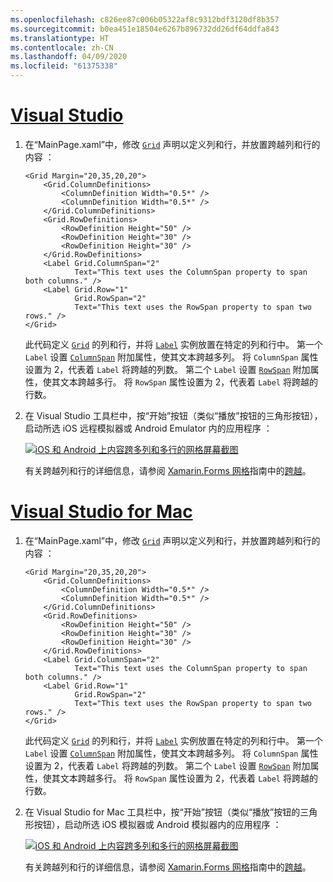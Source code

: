 ```yaml
---
ms.openlocfilehash: c826ee87c006b05322af8c9312bdf3120df8b357
ms.sourcegitcommit: b0ea451e18504e6267b896732dd26df64ddfa843
ms.translationtype: HT
ms.contentlocale: zh-CN
ms.lasthandoff: 04/09/2020
ms.locfileid: "61375338"
---
```

# <a name="visual-studio"></a>[Visual Studio](#tab/vswin)

1. 在“MainPage.xaml”中，修改 [`Grid`](xref:Xamarin.Forms.Grid) 声明以定义列和行，并放置跨越列和行的内容  ：

    ```xaml
    <Grid Margin="20,35,20,20">
        <Grid.ColumnDefinitions>
            <ColumnDefinition Width="0.5*" />
            <ColumnDefinition Width="0.5*" />
        </Grid.ColumnDefinitions>
        <Grid.RowDefinitions>
            <RowDefinition Height="50" />
            <RowDefinition Height="30" />
            <RowDefinition Height="30" />
        </Grid.RowDefinitions>
        <Label Grid.ColumnSpan="2"
               Text="This text uses the ColumnSpan property to span both columns." />
        <Label Grid.Row="1"
               Grid.RowSpan="2"
               Text="This text uses the RowSpan property to span two rows." />
    </Grid>
    ```

    此代码定义 [`Grid`](xref:Xamarin.Forms.Grid) 的列和行，并将 [`Label`](xref:Xamarin.Forms.Label) 实例放置在特定的列和行中。 第一个 `Label` 设置 [`ColumnSpan`](xref:Xamarin.Forms.Grid.ColumnSpanProperty) 附加属性，使其文本跨越多列。 将 `ColumnSpan` 属性设置为 2，代表着 `Label` 将跨越的列数。 第二个 `Label` 设置 [`RowSpan`](xref:Xamarin.Forms.Grid.RowSpanProperty) 附加属性，使其文本跨越多行。 将 `RowSpan` 属性设置为 2，代表着 `Label` 将跨越的行数。

1. 在 Visual Studio 工具栏中，按“开始”按钮（类似“播放”按钮的三角形按钮），启动所选 iOS 远程模拟器或 Android Emulator 内的应用程序  ：

    [![iOS 和 Android 上内容跨多列和多行的网格屏幕截图](../images/span-columns-rows.png "内容跨多列和多行的网格")](../images/span-columns-rows-large.png#lightbox "内容跨多列和多行的网格")

    有关跨越列和行的详细信息，请参阅 [Xamarin.Forms 网格](~/xamarin-forms/user-interface/layouts/grid.md)指南中的[跨越](~/xamarin-forms/user-interface/layouts/grid.md#spans)。

# <a name="visual-studio-for-mac"></a>[Visual Studio for Mac](#tab/vsmac)

1. 在“MainPage.xaml”中，修改 [`Grid`](xref:Xamarin.Forms.Grid) 声明以定义列和行，并放置跨越列和行的内容  ：

    ```xaml
    <Grid Margin="20,35,20,20">
        <Grid.ColumnDefinitions>
            <ColumnDefinition Width="0.5*" />
            <ColumnDefinition Width="0.5*" />
        </Grid.ColumnDefinitions>
        <Grid.RowDefinitions>
            <RowDefinition Height="50" />
            <RowDefinition Height="30" />
            <RowDefinition Height="30" />
        </Grid.RowDefinitions>
        <Label Grid.ColumnSpan="2"
               Text="This text uses the ColumnSpan property to span both columns." />
        <Label Grid.Row="1"
               Grid.RowSpan="2"
               Text="This text uses the RowSpan property to span two rows." />
    </Grid>
    ```

    此代码定义 [`Grid`](xref:Xamarin.Forms.Grid) 的列和行，并将 [`Label`](xref:Xamarin.Forms.Label) 实例放置在特定的列和行中。 第一个 `Label` 设置 [`ColumnSpan`](xref:Xamarin.Forms.Grid.ColumnSpanProperty) 附加属性，使其文本跨越多列。 将 `ColumnSpan` 属性设置为 2，代表着 `Label` 将跨越的列数。 第二个 `Label` 设置 [`RowSpan`](xref:Xamarin.Forms.Grid.RowSpanProperty) 附加属性，使其文本跨越多行。 将 `RowSpan` 属性设置为 2，代表着 `Label` 将跨越的行数。

1. 在 Visual Studio for Mac 工具栏中，按“开始”按钮（类似“播放”按钮的三角形按钮），启动所选 iOS 模拟器或 Android 模拟器内的应用程序  ：

    [![iOS 和 Android 上内容跨多列和多行的网格屏幕截图](../images/span-columns-rows.png "内容跨多列和多行的网格")](../images/span-columns-rows-large.png#lightbox "内容跨多列和多行的网格")

    有关跨越列和行的详细信息，请参阅 [Xamarin.Forms 网格](~/xamarin-forms/user-interface/layouts/grid.md)指南中的[跨越](~/xamarin-forms/user-interface/layouts/grid.md#spans)。
